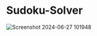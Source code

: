 # Sudoku-Solver

![Screenshot 2024-06-27 101948](https://github.com/Akash32145/Sudoku-Solver/assets/115661251/b1ff9c83-fa4a-407a-b66d-a11b3b3f7fd5)
